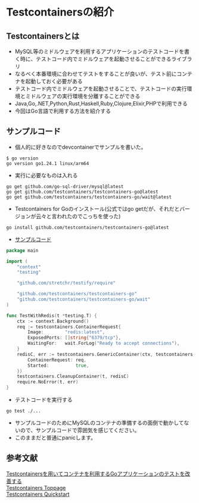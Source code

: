 # Testcontainersの紹介

## Testcontainersとは

- MySQL等のミドルウェアを利用するアプリケーションのテストコードを書く時に、テストコード内でミドルウェアを起動させることができるライブラリ
- なるべく本番環境に合わせてテストをすることが良いが、テスト前にコンテナを起動しておく必要がある
- テストコード内でミドルウェアを起動させることで、テストコードの実行環境とミドルウェアの実行環境を分離することができる
- Java,Go,.NET,Python,Rust,Haskell,Ruby,Clojure,Elixir,PHPで利用できる
- 今回はGo言語で利用する方法を紹介する

## サンプルコード

- 個人的に好きなのでdevcontainerでサンプルを書いた。

```shell
$ go version
go version go1.24.1 linux/arm64
```

- 実行に必要なものは入れる

```shell
go get github.com/go-sql-driver/mysql@latest
go get github.com/testcontainers/testcontainers-go@latest
go get github.com/testcontainers/testcontainers-go/wait@latest
```

- Testcontainers for Goのインストール(公式ではgo getだが、それだとバージョンが云々と言われたのでこっちを使った)

```shell
go install github.com/testcontainers/testcontainers-go@latest
```

- [サンプルコード](https://golang.testcontainers.org/quickstart/)

```go
package main

import (
    "context"
    "testing"

    "github.com/stretchr/testify/require"

    "github.com/testcontainers/testcontainers-go"
    "github.com/testcontainers/testcontainers-go/wait"
)

func TestWithRedis(t *testing.T) {
    ctx := context.Background()
    req := testcontainers.ContainerRequest{
        Image:        "redis:latest",
        ExposedPorts: []string{"6379/tcp"},
        WaitingFor:   wait.ForLog("Ready to accept connections"),
    }
    redisC, err := testcontainers.GenericContainer(ctx, testcontainers.GenericContainerRequest{
        ContainerRequest: req,
        Started:          true,
    })
    testcontainers.CleanupContainer(t, redisC)
    require.NoError(t, err)
}
```

- テストコードを実行する

```shell
go test ./...
```

- サンプルコードのためにMySQLのコンテナの準備するの面倒で動かしてないので、サンプルコードで雰囲気を感じてください。
- このままだと普通にpanicします。

## 参考文献

[Testcontainersを用いてコンテナを利用するGoアプリケーションのテストを改善する](https://zenn.dev/minguu42/articles/20240114-testcontainers-go)  
[Testcontainers Toppage](https://testcontainers.com)  
[Testcontainers Quickstart](https://golang.testcontainers.org/quickstart/)

